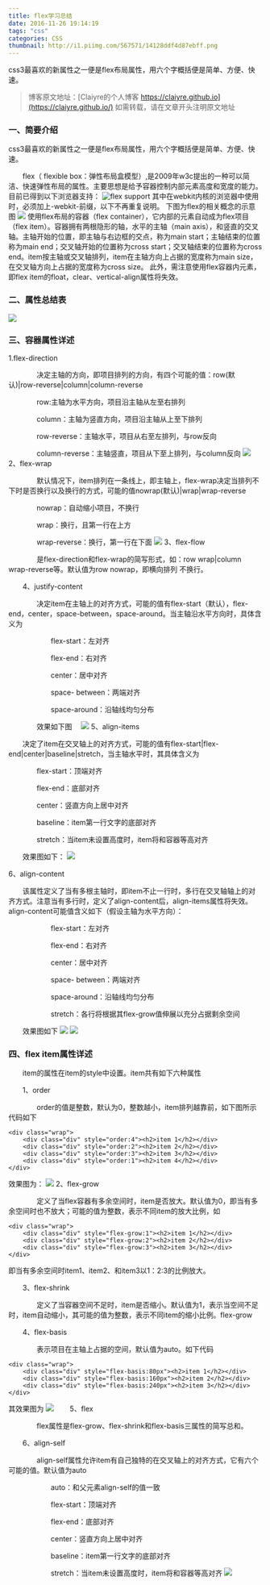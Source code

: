 ```yaml
---
title: flex学习总结
date: 2016-11-26 19:14:19
tags: "css"
categories: CSS
thumbnail: http://i1.piimg.com/567571/14128ddf4d87ebff.png
---
```


css3最喜欢的新属性之一便是flex布局属性，用六个字概括便是简单、方便、快速。
<!--more-->
>博客原文地址：[Claiyre的个人博客 https://claiyre.github.io](https://claiyre.github.io/)
>如需转载，请在文章开头注明原文地址


### 一、简要介绍
css3最喜欢的新属性之一便是flex布局属性，用六个字概括便是简单、方便、快速。

　　flex（ flexible box：弹性布局盒模型）,是2009年w3c提出的一种可以简洁、快速弹性布局的属性。主要思想是给予容器控制内部元素高度和宽度的能力。目前已得到以下浏览器支持：
![](http://p1.bqimg.com/567571/2d2f87274c60c8d5.png "flex support")
其中在webkit内核的浏览器中使用时，必须加上-webkit-前缀，以下不再重复说明。
下图为flex的相关概念的示意图
![](http://i1.piimg.com/567571/a8ebc3267ebe575d.png )
使用flex布局的容器（flex container），它内部的元素自动成为flex项目（flex item）。容器拥有两根隐形的轴，水平的主轴（main axis），和竖直的交叉轴。主轴开始的位置，即主轴与右边框的交点，称为main start；主轴结束的位置称为main end；交叉轴开始的位置称为cross start；交叉轴结束的位置称为cross end。item按主轴或交叉轴排列，item在主轴方向上占据的宽度称为main size，在交叉轴方向上占据的宽度称为cross size。
此外，需注意使用flex容器内元素，即flex item的float，clear、vertical-align属性将失效。
###  二、属性总结表
![](http://i1.piimg.com/567571/aa378f77b1938022.png)
###  三、容器属性详述
1.flex-direction

　　　　决定主轴的方向，即项目排列的方向，有四个可能的值：row(默认)|row-reverse|column|column-reverse

　　　　row:主轴为水平方向，项目沿主轴从左至右排列

　　　　column：主轴为竖直方向，项目沿主轴从上至下排列

　　　　row-reverse：主轴水平，项目从右至左排列，与row反向

　　　　column-reverse：主轴竖直，项目从下至上排列，与column反向
![](http://i1.piimg.com/567571/fc235997e664eec6.png)
2、flex-wrap

　　　　默认情况下，item排列在一条线上，即主轴上，flex-wrap决定当排列不下时是否换行以及换行的方式，可能的值nowrap(默认)|wrap|wrap-reverse

　　　　nowrap：自动缩小项目，不换行

　　　　wrap：换行，且第一行在上方

　　　　wrap-reverse：换行，第一行在下面
![](http://i1.piimg.com/567571/0f9ebf6b5cfa3945.png)
3、flex-flow

　　　　是flex-direction和flex-wrap的简写形式，如：row wrap|column wrap-reverse等。默认值为row nowrap，即横向排列 不换行。

　　4、justify-content

　　　　决定item在主轴上的对齐方式，可能的值有flex-start（默认），flex-end，center，space-between，space-around。当主轴沿水平方向时，具体含义为

　　　　　　flex-start：左对齐

　　　　　　flex-end：右对齐

　　　　　　center：居中对齐

　　　　　　space- between：两端对齐

　　　　　　space-around：沿轴线均匀分布

　　　　效果如下图　
![](http://i1.piimg.com/567571/419123003b5b4a01.png)
5、align-items

　　决定了item在交叉轴上的对齐方式，可能的值有flex-start|flex-end|center|baseline|stretch，当主轴水平时，其具体含义为

　　　　flex-start：顶端对齐

　　　　flex-end：底部对齐

　　　　center：竖直方向上居中对齐

　　　　baseline：item第一行文字的底部对齐

　　　　stretch：当item未设置高度时，item将和容器等高对齐

　　效果图如下：
![](http://i1.piimg.com/567571/dbaf7e51c20ef0fe.png)

6、align-content

 　　该属性定义了当有多根主轴时，即item不止一行时，多行在交叉轴轴上的对齐方式。注意当有多行时，定义了align-content后，align-items属性将失效。align-content可能值含义如下（假设主轴为水平方向）：

　　　　　　flex-start：左对齐

　　　　　　flex-end：右对齐

　　　　　　center：居中对齐

　　　　　　space- between：两端对齐

　　　　　　space-around：沿轴线均匀分布

　　　　　　stretch：各行将根据其flex-grow值伸展以充分占据剩余空间

　　效果图如下
![](http://i1.piimg.com/567571/09d39d0a4b5ce480.png)
![](http://i1.piimg.com/567571/c7549c436bcda1f1.png)
###  四、flex item属性详述

　　item的属性在item的style中设置。item共有如下六种属性

　　1、order

　　　　order的值是整数，默认为0，整数越小，item排列越靠前，如下图所示代码如下
```
<div class="wrap">
    <div class="div" style="order:4"><h2>item 1</h2></div>
    <div class="div" style="order:2"><h2>item 2</h2></div>
    <div class="div" style="order:3"><h2>item 3</h2></div>
    <div class="div" style="order:1"><h2>item 4</h2></div>
</div>

```
效果图为：
![](http://p1.bqimg.com/567571/9b36ad4f69794ba0.png)
2、flex-grow

　　　　定义了当flex容器有多余空间时，item是否放大。默认值为0，即当有多余空间时也不放大；可能的值为整数，表示不同item的放大比例，如
```
<div class="wrap">
    <div class="div" style="flex-grow:1"><h2>item 1</h2></div>
    <div class="div" style="flex-grow:2"><h2>item 2</h2></div>
    <div class="div" style="flex-grow:3"><h2>item 3</h2></div>
</div>
```
即当有多余空间时item1、item2、和item3以1：2:3的比例放大。

　　3、flex-shrink

　　　　定义了当容器空间不足时，item是否缩小。默认值为1，表示当空间不足时，item自动缩小，其可能的值为整数，表示不同item的缩小比例。flex-grow

　　4、flex-basis

　　　　表示项目在主轴上占据的空间，默认值为auto。如下代码

```
<div class="wrap">
    <div class="div" style="flex-basis:80px"><h2>item 1</h2></div>
    <div class="div" style="flex-basis:160px"><h2>item 2</h2></div>
    <div class="div" style="flex-basis:240px"><h2>item 3</h2></div>
</div>
```
其效果图为
![](http://p1.bqimg.com/567571/8a9174b01e3e57e9.png)
　　5、flex

　　　　flex属性是flex-grow、flex-shrink和flex-basis三属性的简写总和。

　　6、align-self

　　　　align-self属性允许item有自己独特的在交叉轴上的对齐方式，它有六个可能的值。默认值为auto

　　　　　　auto：和父元素align-self的值一致

　　　　　　flex-start：顶端对齐

　　　　　　flex-end：底部对齐

　　　　　　center：竖直方向上居中对齐

　　　　　　baseline：item第一行文字的底部对齐

　　　　　　stretch：当item未设置高度时，item将和容器等高对齐
![](http://p1.bqimg.com/567571/67c74561e9565884.png)

